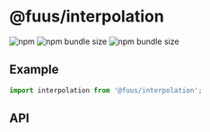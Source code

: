 # @fuus/interpolation

![npm](https://img.shields.io/npm/v/@fuus/interpolation?style=flat-square) ![npm bundle size](https://img.shields.io/bundlephobia/min/@fuus/interpolation?label=minified&style=flat-square) ![npm bundle size](https://img.shields.io/bundlephobia/minzip/@fuus/interpolation?label=zipped&style=flat-square)

## Example

```js
import interpolation from '@fuus/interpolation';
```

## API
